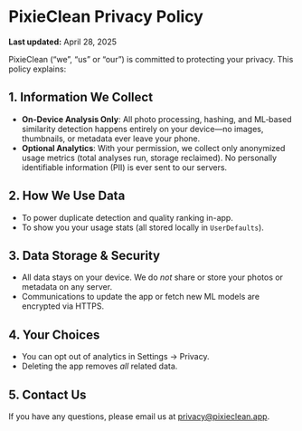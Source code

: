 # PixieClean Privacy Policy

**Last updated:** April 28, 2025

PixieClean (“we”, “us” or “our”) is committed to protecting your privacy. This policy explains:

## 1. Information We Collect  
- **On-Device Analysis Only**: All photo processing, hashing, and ML‐based similarity detection happens entirely on your device—no images, thumbnails, or metadata ever leave your phone.
- **Optional Analytics**: With your permission, we collect only anonymized usage metrics (total analyses run, storage reclaimed). No personally identifiable information (PII) is ever sent to our servers.

## 2. How We Use Data  
- To power duplicate detection and quality ranking in-app.  
- To show you your usage stats (all stored locally in `UserDefaults`).

## 3. Data Storage & Security  
- All data stays on your device. We do *not* share or store your photos or metadata on any server.  
- Communications to update the app or fetch new ML models are encrypted via HTTPS.

## 4. Your Choices  
- You can opt out of analytics in Settings → Privacy.  
- Deleting the app removes *all* related data.

## 5. Contact Us  
If you have any questions, please email us at privacy@pixieclean.app.

